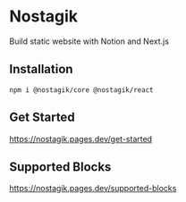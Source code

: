 # Nostagik

Build static website with Notion and Next.js

## Installation

```shell
npm i @nostagik/core @nostagik/react
```

## Get Started

<https://nostagik.pages.dev/get-started>

## Supported Blocks

<https://nostagik.pages.dev/supported-blocks>
